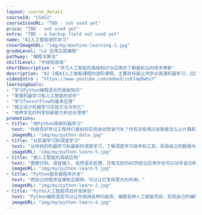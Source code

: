 ```yaml
---
layout: course_detail
courseId: "CS452"
courseIconURL: "TBD - not used yet"
price: "TBD - not used yet"
extra: "TBD - a backup field not used yet"
name: "AI人工智能进阶学习"
coverImageURL: "img/my/machine-learning-1.jpg"
gradeLevel: "L4 应用主题编程"
pathway: "编程与算法"
skillLevel: "中级到高级"
shortDescription : "学习人工智能的高级知识与应用并了解最前沿的技术革新"
description: "AI 2是AI人工智能课程的进阶课程，主要目标是让同学从普通机器学习，过度到深度学习与神经网络的高级题目与应用中，并且掌握如何使用深度学习的功能库来进行图像识别，语音识别，自然语言处理的应用开发。课程要求同学完成一个深度学习的AI应用，为未来要参加的项目竞赛竞赛以及科研生涯做好准备。"
videoIntro : "https://www.youtube.com/embed/zcK7mpDwhiY"
learningGoals:
- "学习Python编程语言的高级知识"
- "掌握机器学习和人工智能的初步"
- "学习TensorFlow的基本应用"
- "独立设计机器学习实验方法与优化"
- "培养学生的科学创新能力和创业思想"
promotions:
- title: "用Python探索机器学习"
  text: "你是否好奇过工程师们是如何实现自动驾驶汽车？你有没有想过谷歌是怎么让计算机战胜世界围棋冠军？答案是机器学习！使用Python，你可以很快的体验和实践如果实现机器学习，如何让你的计算机变的更聪明。"
  imageURL: "img/my/python-data.jpg"
- title: "从机器学习到深度学习"
  text: "从传统的机器学习到最新的深度学习，了解深度学习技术和工具，实验自己的数据与模型。"
  imageURL: "img/my/python-learn-5.jpg"
- title: "做人工智能的高级应用"
  text: "图像识别、语音输入、自然语言处理，日常见到的AI的前沿应用你也可以动手自己制作和尝试。"
  imageURL: "img/my/python-learn-5.jpg"
- title: "Python服务器程序开发"
  text: "把自己的程序连接到互联网，可以让它发挥更大的作用。"
  imageURL: "img/my/python-learn-2.jpg"
- title: "Pytho人工智能项目开发体验"
  text: "Python编程语言可以让你调用各种功能库，编程各种人工智能项目，实现自己的编程梦想！"
  imageURL: "img/my/python-learn-4.jpg"
---
```

